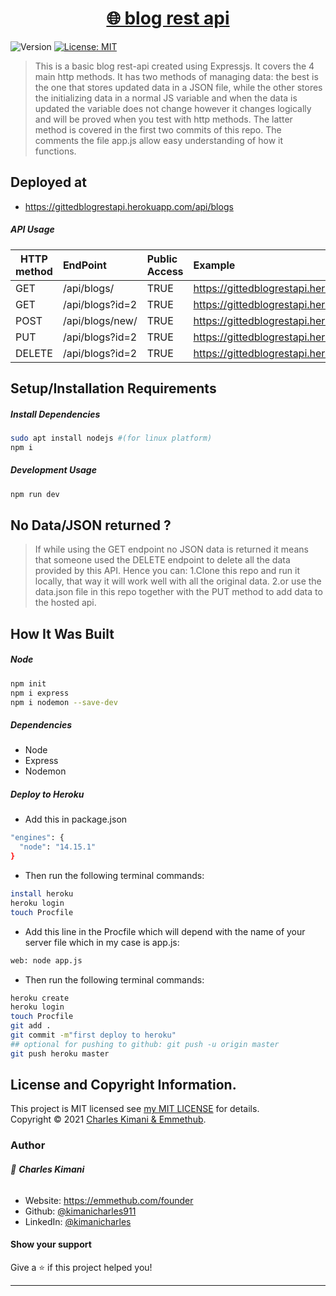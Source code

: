 <h1 align="center"><a href="https://gittedblogrestapi.herokuapp.com/api/blogs" target="_blank">🌐 blog rest api</a></h1>
<p>
  <img alt="Version" src="https://img.shields.io/badge/version-1.0-blue.svg?cacheSeconds=2592000" />
  <a href="https://github.com/kimanicharles911/emmethub_nodejs_modules/blob/master/LICENSE.txt" target="_blank">
    <img alt="License: MIT" src="https://img.shields.io/badge/License-MIT-yellow.svg" />
  </a>
</p>

> This is a basic blog rest-api created using Expressjs. It covers the 4 main http methods. It has two methods of managing data: the best is the one that stores updated data in a JSON file, while the other stores the initializing data in a normal JS variable and when the data is updated the variable does not change however it changes logically and will be proved when you test with http methods. The latter method is covered in the first two commits of this repo. The comments the file app.js allow easy understanding of how it functions.

## Deployed at
* https://gittedblogrestapi.herokuapp.com/api/blogs

##### API Usage
| HTTP method      |   EndPoint   |   Public Access   |   Example   |
| ---- |:---- |:---- |:---- |
| GET     | /api/blogs/    |  TRUE    |  https://gittedblogrestapi.herokuapp.com/api/blogs/    |
| GET     | /api/blogs?id=2    |  TRUE    |  https://gittedblogrestapi.herokuapp.com/api/blogs?id=2    |
| POST     | /api/blogs/new/    |  TRUE    |  https://gittedblogrestapi.herokuapp.com/api/blogs/new/    |
| PUT     | /api/blogs?id=2    |  TRUE    |  https://gittedblogrestapi.herokuapp.com/api/blogs?id=2    |
| DELETE     | /api/blogs?id=2    |  TRUE    |  https://gittedblogrestapi.herokuapp.com/api/blogs?id=2    |

## Setup/Installation Requirements
##### Install Dependencies

```sh
sudo apt install nodejs #(for linux platform)
npm i
```

##### Development Usage

```sh
npm run dev
```

## No Data/JSON returned ?
> If while using the GET endpoint no JSON data is returned it means that someone used the DELETE endpoint to delete all the data provided by this API. Hence you can:
1.Clone this repo and run it locally, that way it will work well with all the original data.
2.or use the data.json file in this repo together with the PUT method to add data to the hosted api. 

## How It Was Built
##### Node
```sh
npm init
npm i express
npm i nodemon --save-dev
```
##### Dependencies
* Node
* Express
* Nodemon

##### Deploy to Heroku
* Add this in package.json
```sh
"engines": {
  "node": "14.15.1"
}
```
* Then run the following terminal commands:
```sh
install heroku
heroku login
touch Procfile
```

* Add this line in the Procfile which will depend with the name of your server file which in my case is app.js:
```sh
web: node app.js
```

* Then run the following terminal commands:
```sh
heroku create
heroku login
touch Procfile
git add . 
git commit -m"first deploy to heroku"
## optional for pushing to github: git push -u origin master
git push heroku master
```

## License and Copyright Information.

This project is MIT licensed see [my MIT LICENSE](https://github.com/kimanicharles911/blog_rest_api/blob/master/LICENSE.txt) for details.<br />
Copyright © 2021 [Charles Kimani & Emmethub](https://github.com/kimanicharles911).

### Author

###### 👤 **Charles Kimani**

* Website: https://emmethub.com/founder
* Github: [@kimanicharles911](https://github.com/kimanicharles911)
* LinkedIn: [@kimanicharles](https://linkedin.com/in/kimanicharles)

#### Show your support

Give a ⭐️ if this project helped you!

***